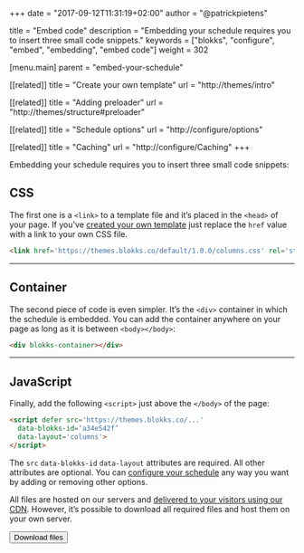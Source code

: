 +++
date            = "2017-09-12T11:31:19+02:00"
author          = "@patrickpietens"

title           = "Embed code"
description     = "Embedding your schedule requires you to insert three small code snippets."
keywords        = ["blokks", "configure", "embed", "embedding", "embed code"]
weight          = 302

[menu.main]
parent          = "embed-your-schedule"

[[related]]
title = "Create your own template"
url = "http://themes/intro"

[[related]]
title = "Adding preloader"
url = "http://themes/structure#preloader"

[[related]]
title = "Schedule options"
url = "http://configure/options"

[[related]]
title = "Caching"
url = "http://configure/Caching"
+++

Embedding your schedule requires you to insert three small code snippets:

## CSS
The first one is a `<link>` to a template file and it’s placed in the `<head>` of your page. If you've [created your own template](http://themes/intro) just replace the `href` value with a link to your own CSS file.

```html
<link href='https://themes.blokks.co/default/1.0.0/columns.css' rel='stylesheet'>
```

---

## Container
The second piece of code is even simpler. It’s the `<div>` container in which the schedule is embedded. You can add the container anywhere on your page as long as it is between `<body></body>`:

```html
<div blokks-container></div>
```

---

## JavaScript
Finally, add the following `<script>` just above the `</body>` of the page:

```html
<script defer src='https://themes.blokks.co/...'
  data-blokks-id=‘a34e542f’
  data-layout='columns'>
</script>
```

The `src` `data-blokks-id` `data-layout` attributes are required. All other attributes are optional. You can [configure your schedule](http://configure/options) any way you want by adding or removing other options.

All files are hosted on our servers and [delivered to your visitors using our CDN](http://configure/caching). However, it’s possible to download all required files and host them on your own server.

[<button>Download files</button>](http://downloadlink)